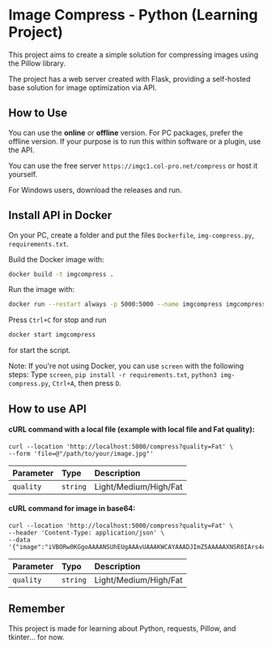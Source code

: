 # Image Compress - Python (Learning Project)

This project aims to create a simple solution for compressing images using the Pillow library.  

The project has a web server created with Flask, providing a self-hosted base solution for image optimization via API.


## How to Use

You can use the **online** or **offline** version. For PC packages, prefer the offline version. If your purpose is to run this within software or a plugin, use the API.

You can use the free server `https://imgc1.col-pro.net/compress` or host it yourself.

For Windows users, download the releases and run.
## Install API in Docker

On your PC, create a folder and put the files `Dockerfile`, `img-compress.py`, `requirements.txt`.  

Build the Docker image with:

```bash
docker build -t imgcompress .
```   
Run the image with: 
```bash
docker run --restart always -p 5000:5000 --name imgcompress imgcompress
```   

Press ```Ctrl+C``` for stop and run 
```bash 
docker start imgcompress
``` 
for start the script.

Note: If you're not using Docker, you can use ```screen``` with the following steps:
Type ```screen```, ```pip install -r requirements.txt```, ```python3 img-compress.py```, ```Ctrl+A```, then press ```D```.
## How to use API

#### cURL command with a local file (example with local file and Fat quality):

```cURL
curl --location 'http://localhost:5000/compress?quality=Fat' \
--form 'file=@"/path/to/your/image.jpg"'

```

| Parameter   | Type       | Description                           |
| :---------- | :--------- | :---------------------------------- |
| `quality` | `string` | Light/Medium/High/Fat |

#### cURL command for image in base64:

```cURL
curl --location 'http://localhost:5000/compress?quality=Fat' \ 
--header 'Content-Type: application/json' \ 
--data '{"image":"iVBORw0KGgoAAAANSUhEUgAAAvUAAAKWCAYAAADJImZ5AAAAAXNSR0IArs4c6QAAAAR..."}'

```

| Parameter   | Typo       | Description                           |
| :---------- | :--------- | :---------------------------------- |
| `quality` | `string` | Light/Medium/High/Fat |


## Remember

This project is made for learning about Python, requests, Pillow, and tkinter... for now.
